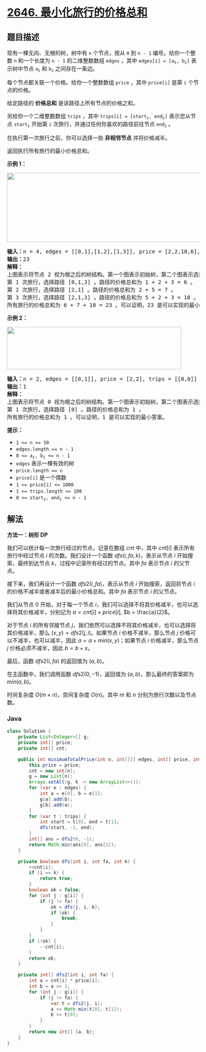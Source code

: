 # [2646. 最小化旅行的价格总和](https://leetcode.cn/problems/minimize-the-total-price-of-the-trips)

## 题目描述

<p>现有一棵无向、无根的树，树中有 <code>n</code> 个节点，按从 <code>0</code> 到 <code>n - 1</code> 编号。给你一个整数 <code>n</code> 和一个长度为 <code>n - 1</code> 的二维整数数组 <code>edges</code> ，其中 <code>edges[i] = [a<sub>i</sub>, b<sub>i</sub>]</code> 表示树中节点 <code>a<sub>i</sub></code> 和 <code>b<sub>i</sub></code> 之间存在一条边。</p>

<p>每个节点都关联一个价格。给你一个整数数组 <code>price</code> ，其中 <code>price[i]</code> 是第 <code>i</code> 个节点的价格。</p>

<p>给定路径的 <strong>价格总和</strong> 是该路径上所有节点的价格之和。</p>

<p>另给你一个二维整数数组 <code>trips</code> ，其中 <code>trips[i] = [start<sub>i</sub>, end<sub>i</sub>]</code> 表示您从节点 <code>start<sub>i</sub></code> 开始第 <code>i</code> 次旅行，并通过任何你喜欢的路径前往节点 <code>end<sub>i</sub></code> 。</p>

<p>在执行第一次旅行之前，你可以选择一些 <strong>非相邻节点</strong> 并将价格减半。</p>

<p>返回执行所有旅行的最小价格总和。</p>

<p><strong>示例 1：</strong></p>
<img alt="" src="https://fastly.jsdelivr.net/gh/doocs/leetcode@main/solution/2600-2699/2646.Minimize%20the%20Total%20Price%20of%20the%20Trips/images/diagram2.png" style="width: 541px; height: 181px;">
<pre><strong>输入：</strong>n = 4, edges = [[0,1],[1,2],[1,3]], price = [2,2,10,6], trips = [[0,3],[2,1],[2,3]]
<strong>输出：</strong>23
<strong>解释：
</strong>上图表示将节点 2 视为根之后的树结构。第一个图表示初始树，第二个图表示选择节点 0 、2 和 3 并使其价格减半后的树。
第 1 次旅行，选择路径 [0,1,3] 。路径的价格总和为 1 + 2 + 3 = 6 。
第 2 次旅行，选择路径 [2,1] 。路径的价格总和为 2 + 5 = 7 。
第 3 次旅行，选择路径 [2,1,3] 。路径的价格总和为 5 + 2 + 3 = 10 。
所有旅行的价格总和为 6 + 7 + 10 = 23 。可以证明，23 是可以实现的最小答案。</pre>

<p><strong>示例 2：</strong></p>
<img alt="" src="https://fastly.jsdelivr.net/gh/doocs/leetcode@main/solution/2600-2699/2646.Minimize%20the%20Total%20Price%20of%20the%20Trips/images/diagram3.png" style="width: 456px; height: 111px;">
<pre><strong>输入：</strong>n = 2, edges = [[0,1]], price = [2,2], trips = [[0,0]]
<strong>输出：</strong>1
<strong>解释：</strong>
上图表示将节点 0 视为根之后的树结构。第一个图表示初始树，第二个图表示选择节点 0 并使其价格减半后的树。 
第 1 次旅行，选择路径 [0] 。路径的价格总和为 1 。 
所有旅行的价格总和为 1 。可以证明，1 是可以实现的最小答案。
</pre>

<p><strong>提示：</strong></p>

<ul>
	<li><code>1 &lt;= n &lt;= 50</code></li>
	<li><code>edges.length == n - 1</code></li>
	<li><code>0 &lt;= a<sub>i</sub>, b<sub>i</sub> &lt;= n - 1</code></li>
	<li><code>edges</code> 表示一棵有效的树</li>
	<li><code>price.length == n</code></li>
	<li><code>price[i]</code> 是一个偶数</li>
	<li><code>1 &lt;= price[i] &lt;= 1000</code></li>
	<li><code>1 &lt;= trips.length &lt;= 100</code></li>
	<li><code>0 &lt;= start<sub>i</sub>, end<sub>i</sub>&nbsp;&lt;= n - 1</code></li>
</ul>

## 解法

**方法一：树形 DP**

我们可以统计每一次旅行经过的节点，记录在数组 $cnt$ 中，其中 $cnt[i]$ 表示所有旅行中经过节点 $i$ 的次数。我们设计一个函数 $dfs(i, fa, k)$，表示从节点 $i$ 开始搜索，最终到达节点 $k$，过程中记录所有经过的节点。其中 $fa$ 表示节点 $i$ 的父节点。

接下来，我们再设计一个函数 $dfs2(i, fa)$，表示从节点 $i$ 开始搜索，返回将节点 $i$ 的价格不减半或者减半后的最小价格总和。其中 $fa$ 表示节点 $i$ 的父节点。

我们从节点 $0$ 开始，对于每一个节点 $i$，我们可以选择不将其价格减半，也可以选择将其价格减半，分别记为 $a = cnt[i] \times price[i]$, $b = \frac{a}{2}$。

对于节点 $i$ 的所有邻接节点 $j$，我们依然可以选择不将其价格减半，也可以选择将其价格减半，那么 $(x, y) = dfs2(j, i)$。如果节点 $i$ 价格不减半，那么节点 $j$ 价格可以不减半，也可以减半，因此 $a = a + min(x, y)$；如果节点 $i$ 价格减半，那么节点 $j$ 价格必须不减半，因此 $b = b + x$。

最后，函数 $dfs2(i, fa)$ 的返回值为 $(a, b)$。

在主函数中，我们调用函数 $dfs2(0, -1)$，返回值为 $(a, b)$，那么最终的答案即为 $min(a, b)$。

时间复杂度 $O(m \times n)$，空间复杂度 $O(n)$。其中 $m$ 和 $n$ 分别为旅行次数以及节点数。

### **Java**

```java
class Solution {
    private List<Integer>[] g;
    private int[] price;
    private int[] cnt;

    public int minimumTotalPrice(int n, int[][] edges, int[] price, int[][] trips) {
        this.price = price;
        cnt = new int[n];
        g = new List[n];
        Arrays.setAll(g, k -> new ArrayList<>());
        for (var e : edges) {
            int a = e[0], b = e[1];
            g[a].add(b);
            g[b].add(a);
        }
        for (var t : trips) {
            int start = t[0], end = t[1];
            dfs(start, -1, end);
        }
        int[] ans = dfs2(0, -1);
        return Math.min(ans[0], ans[1]);
    }

    private boolean dfs(int i, int fa, int k) {
        ++cnt[i];
        if (i == k) {
            return true;
        }
        boolean ok = false;
        for (int j : g[i]) {
            if (j != fa) {
                ok = dfs(j, i, k);
                if (ok) {
                    break;
                }
            }
        }
        if (!ok) {
            --cnt[i];
        }
        return ok;
    }

    private int[] dfs2(int i, int fa) {
        int a = cnt[i] * price[i];
        int b = a >> 1;
        for (int j : g[i]) {
            if (j != fa) {
                var t = dfs2(j, i);
                a += Math.min(t[0], t[1]);
                b += t[0];
            }
        }
        return new int[] {a, b};
    }
}
```
